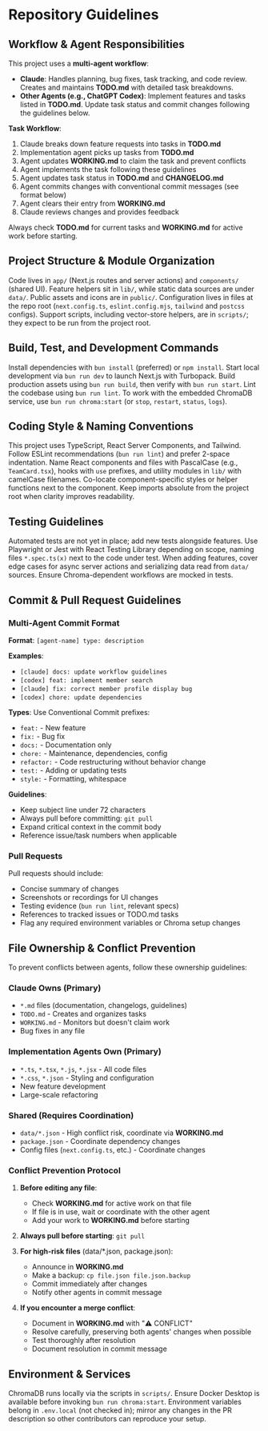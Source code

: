 # Repository Guidelines

## Workflow & Agent Responsibilities

This project uses a **multi-agent workflow**:

- **Claude**: Handles planning, bug fixes, task tracking, and code review. Creates and maintains **TODO.md** with detailed task breakdowns.
- **Other Agents (e.g., ChatGPT Codex)**: Implement features and tasks listed in **TODO.md**. Update task status and commit changes following the guidelines below.

**Task Workflow**:
1. Claude breaks down feature requests into tasks in **TODO.md**
2. Implementation agent picks up tasks from **TODO.md**
3. Agent updates **WORKING.md** to claim the task and prevent conflicts
4. Agent implements the task following these guidelines
5. Agent updates task status in **TODO.md** and **CHANGELOG.md**
6. Agent commits changes with conventional commit messages (see format below)
7. Agent clears their entry from **WORKING.md**
8. Claude reviews changes and provides feedback

Always check **TODO.md** for current tasks and **WORKING.md** for active work before starting.

## Project Structure & Module Organization
Code lives in `app/` (Next.js routes and server actions) and `components/` (shared UI). Feature helpers sit in `lib/`, while static data sources are under `data/`. Public assets and icons are in `public/`. Configuration lives in files at the repo root (`next.config.ts`, `eslint.config.mjs`, `tailwind` and `postcss` configs). Support scripts, including vector-store helpers, are in `scripts/`; they expect to be run from the project root.

## Build, Test, and Development Commands
Install dependencies with `bun install` (preferred) or `npm install`. Start local development via `bun run dev` to launch Next.js with Turbopack. Build production assets using `bun run build`, then verify with `bun run start`. Lint the codebase using `bun run lint`. To work with the embedded ChromaDB service, use `bun run chroma:start` (or `stop`, `restart`, `status`, `logs`).

## Coding Style & Naming Conventions
This project uses TypeScript, React Server Components, and Tailwind. Follow ESLint recommendations (`bun run lint`) and prefer 2-space indentation. Name React components and files with PascalCase (e.g., `TeamCard.tsx`), hooks with `use` prefixes, and utility modules in `lib/` with camelCase filenames. Co-locate component-specific styles or helper functions next to the component. Keep imports absolute from the project root when clarity improves readability.

## Testing Guidelines
Automated tests are not yet in place; add new tests alongside features. Use Playwright or Jest with React Testing Library depending on scope, naming files `*.spec.ts(x)` next to the code under test. When adding features, cover edge cases for async server actions and serializing data read from `data/` sources. Ensure Chroma-dependent workflows are mocked in tests.

## Commit & Pull Request Guidelines

### Multi-Agent Commit Format

**Format**: `[agent-name] type: description`

**Examples**:
- `[claude] docs: update workflow guidelines`
- `[codex] feat: implement member search`
- `[claude] fix: correct member profile display bug`
- `[codex] chore: update dependencies`

**Types**: Use Conventional Commit prefixes:
- `feat:` - New feature
- `fix:` - Bug fix
- `docs:` - Documentation only
- `chore:` - Maintenance, dependencies, config
- `refactor:` - Code restructuring without behavior change
- `test:` - Adding or updating tests
- `style:` - Formatting, whitespace

**Guidelines**:
- Keep subject line under 72 characters
- Always pull before committing: `git pull`
- Expand critical context in the commit body
- Reference issue/task numbers when applicable

### Pull Requests

Pull requests should include:
- Concise summary of changes
- Screenshots or recordings for UI changes
- Testing evidence (`bun run lint`, relevant specs)
- References to tracked issues or TODO.md tasks
- Flag any required environment variables or Chroma setup changes

## File Ownership & Conflict Prevention

To prevent conflicts between agents, follow these ownership guidelines:

### Claude Owns (Primary)
- `*.md` files (documentation, changelogs, guidelines)
- `TODO.md` - Creates and organizes tasks
- `WORKING.md` - Monitors but doesn't claim work
- Bug fixes in any file

### Implementation Agents Own (Primary)
- `*.ts`, `*.tsx`, `*.js`, `*.jsx` - All code files
- `*.css`, `*.json` - Styling and configuration
- New feature development
- Large-scale refactoring

### Shared (Requires Coordination)
- `data/*.json` - High conflict risk, coordinate via **WORKING.md**
- `package.json` - Coordinate dependency changes
- Config files (`next.config.ts`, etc.) - Coordinate changes

### Conflict Prevention Protocol

1. **Before editing any file**:
   - Check **WORKING.md** for active work on that file
   - If file is in use, wait or coordinate with the other agent
   - Add your work to **WORKING.md** before starting

2. **Always pull before starting**: `git pull`

3. **For high-risk files** (data/*.json, package.json):
   - Announce in **WORKING.md**
   - Make a backup: `cp file.json file.json.backup`
   - Commit immediately after changes
   - Notify other agents in commit message

4. **If you encounter a merge conflict**:
   - Document in **WORKING.md** with "⚠️ CONFLICT"
   - Resolve carefully, preserving both agents' changes when possible
   - Test thoroughly after resolution
   - Document resolution in commit message

## Environment & Services
ChromaDB runs locally via the scripts in `scripts/`. Ensure Docker Desktop is available before invoking `bun run chroma:start`. Environment variables belong in `.env.local` (not checked in); mirror any changes in the PR description so other contributors can reproduce your setup.
